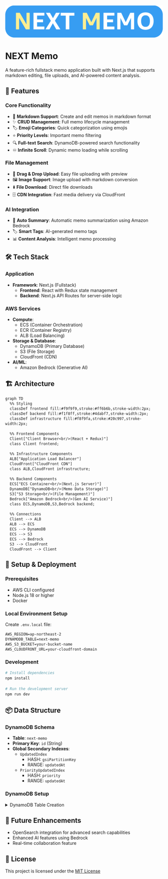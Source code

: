 ![](public/next-memo.png)

# NEXT Memo

A feature-rich fullstack memo application built with Next.js that supports markdown editing, file uploads, and AI-powered content analysis.

## 🚀 Features

### Core Functionality

- 📝 **Markdown Support**: Create and edit memos in markdown format
- ✨ **CRUD Management**: Full memo lifecycle management
- 🏷️ **Emoji Categories**: Quick categorization using emojis
- ⭐ **Priority Levels**: Important memo filtering
- 🔍 **Full-text Search**: DynamoDB-powered search functionality
- ♾️ **Infinite Scroll**: Dynamic memo loading while scrolling

### File Management

- 📁 **Drag & Drop Upload**: Easy file uploading with preview
- 🖼️ **Image Support**: Image upload with markdown conversion
- ⬇️ **File Download**: Direct file downloads
- 🗄️ **CDN Integration**: Fast media delivery via CloudFront

### AI Integration

- 🤖 **Auto Summary**: Automatic memo summarization using Amazon Bedrock
- 🏷️ **Smart Tags**: AI-generated memo tags
- 📊 **Content Analysis**: Intelligent memo processing

## 🛠️ Tech Stack

### Application

- **Framework**: Next.js (Fullstack)
  - **Frontend**: React with Redux state management
  - **Backend**: Next.js API Routes for server-side logic

### AWS Services

- **Compute**:
  - ECS (Container Orchestration)
  - ECR (Container Registry)
  - ALB (Load Balancing)
- **Storage & Database**:
  - DynamoDB (Primary Database)
  - S3 (File Storage)
  - CloudFront (CDN)
- **AI/ML**:
  - Amazon Bedrock (Generative AI)

## 🏗️ Architecture

```mermaid
graph TD
  %% Styling
  classDef frontend fill:#f9f9f9,stroke:#ff6b6b,stroke-width:2px;
  classDef backend fill:#f1f8ff,stroke:#4dabf7,stroke-width:2px;
  classDef infrastructure fill:#f8f9fa,stroke:#20c997,stroke-width:2px;

  %% Frontend Components
  Client["Client Browser<br/>(React + Redux)"]
  class Client frontend;

  %% Infrastructure Components
  ALB["Application Load Balancer"]
  CloudFront["CloudFront CDN"]
  class ALB,CloudFront infrastructure;

  %% Backend Components
  ECS["ECS Container<br/>(Next.js Server)"]
  DynamoDB["DynamoDB<br/>(Memo Data Storage)"]
  S3["S3 Storage<br/>(File Management)"]
  Bedrock["Amazon Bedrock<br/>(Gen AI Service)"]
  class ECS,DynamoDB,S3,Bedrock backend;

  %% Connections
  Client --> ALB
  ALB --> ECS
  ECS --> DynamoDB
  ECS --> S3
  ECS --> Bedrock
  S3 --> CloudFront
  CloudFront --> Client
```

## 🚀 Setup & Deployment

### Prerequisites

- AWS CLI configured
- Node.js 18 or higher
- Docker

### Local Environment Setup

Create `.env.local` file:

```env
AWS_REGION=ap-northeast-2
DYNAMODB_TABLE=next-memo
AWS_S3_BUCKET=your-bucket-name
AWS_CLOUDFRONT_URL=your-cloudfront-domain
```

### Development

```bash
# Install dependencies
npm install

# Run the development server
npm run dev
```

## 📦 Data Structure

### DynamoDB Schema

- **Table**: `next-memo`
- **Primary Key**: `id` (String)
- **Global Secondary Indexes**:
  - `UpdatedIndex`
    - HASH: `gsiPartitionKey`
    - RANGE: `updatedAt`
  - `PriorityUpdatedIndex`
    - HASH: `priority`
    - RANGE: `updatedAt`

### DynamoDB Setup

<details>
<summary>DynamoDB Table Creation</summary>

```sh
aws dynamodb create-table \
  --table-name next-memo \
  --attribute-definitions \
    AttributeName=id,AttributeType=S \
    AttributeName=priority,AttributeType=N \
    AttributeName=updatedAt,AttributeType=N \
    AttributeName=gsiPartitionKey,AttributeType=S \
  --key-schema \
    AttributeName=id,KeyType=HASH \
  --billing-mode PAY_PER_REQUEST \
  --global-secondary-indexes \
    '[{
      "IndexName": "UpdatedIndex",
      "KeySchema": [
        {"AttributeName": "gsiPartitionKey", "KeyType": "HASH"},
        {"AttributeName": "updatedAt", "KeyType": "RANGE"}
      ],
      "Projection": {"ProjectionType": "ALL"}
    },
    {
      "IndexName": "PriorityUpdatedIndex",
      "KeySchema": [
        {"AttributeName": "priority", "KeyType": "HASH"},
        {"AttributeName": "updatedAt", "KeyType": "RANGE"}
      ],
      "Projection": {"ProjectionType": "ALL"}
    }]'
```
</details>

## 🔄 Future Enhancements

- OpenSearch integration for advanced search capabilities
- Enhanced AI features using Bedrock
- Real-time collaboration feature

## 📝 License

This project is licensed under the [MIT License](./LICENSE)